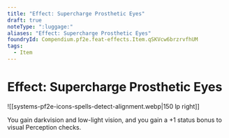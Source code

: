 ```yaml
---
title: "Effect: Supercharge Prosthetic Eyes"
draft: true
noteType: ":luggage:"
aliases: "Effect: Supercharge Prosthetic Eyes"
foundryId: Compendium.pf2e.feat-effects.Item.qSKVcw6brzrvfhUM
tags:
  - Item
---
```


# Effect: Supercharge Prosthetic Eyes
![[systems-pf2e-icons-spells-detect-alignment.webp|150 lp right]]

You gain darkvision and low-light vision, and you gain a +1 status bonus to visual Perception checks.
